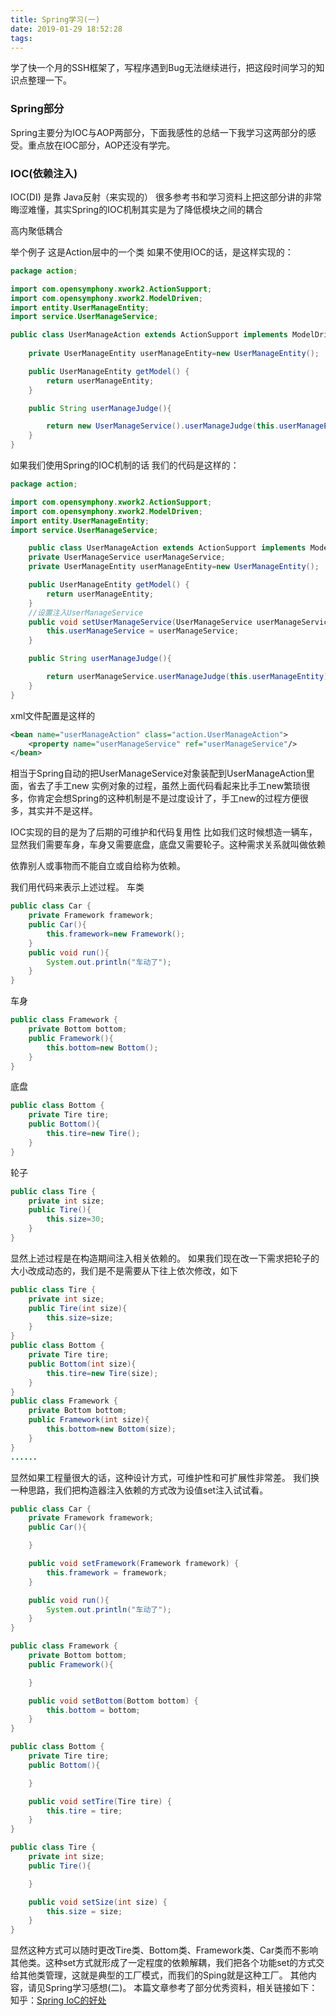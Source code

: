 ```yaml
---
title: Spring学习(一)
date: 2019-01-29 18:52:28
tags:
---
```

学了快一个月的SSH框架了，写程序遇到Bug无法继续进行，把这段时间学习的知识点整理一下。

### Spring部分
Spring主要分为IOC与AOP两部分，下面我感性的总结一下我学习这两部分的感受。重点放在IOC部分，AOP还没有学完。

### IOC(依赖注入)
IOC(DI) 是靠 Java反射（来实现的）
很多参考书和学习资料上把这部分讲的非常晦涩难懂，其实Spring的IOC机制其实是为了降低模块之间的耦合

高内聚低耦合

举个例子
这是Action层中的一个类
如果不使用IOC的话，是这样实现的：

``` java
package action;

import com.opensymphony.xwork2.ActionSupport;
import com.opensymphony.xwork2.ModelDriven;
import entity.UserManageEntity;
import service.UserManageService;

public class UserManageAction extends ActionSupport implements ModelDriven<UserManageEntity>{
    
    private UserManageEntity userManageEntity=new UserManageEntity();

    public UserManageEntity getModel() {
        return userManageEntity;
    }

    public String userManageJudge(){

        return new UserManageService().userManageJudge(this.userManageEntity); //需要手动new一个UserManageService的对象来使用他的方法。
    }
}
```

如果我们使用Spring的IOC机制的话
我们的代码是这样的：

``` java
package action;

import com.opensymphony.xwork2.ActionSupport;
import com.opensymphony.xwork2.ModelDriven;
import entity.UserManageEntity;
import service.UserManageService;

    public class UserManageAction extends ActionSupport implements ModelDriven<UserManageEntity>{
    private UserManageService userManageService;
    private UserManageEntity userManageEntity=new UserManageEntity();

    public UserManageEntity getModel() {
        return userManageEntity;
    }
    //设置注入UserManageService
    public void setUserManageService(UserManageService userManageService) {
        this.userManageService = userManageService;
    }

    public String userManageJudge(){

        return userManageService.userManageJudge(this.userManageEntity);
    }
}

```

xml文件配置是这样的

``` xml
<bean name="userManageAction" class="action.UserManageAction">
    <property name="userManageService" ref="userManageService"/>
</bean>
```

相当于Spring自动的把UserManageService对象装配到UserManageAction里面，省去了手工new 实例对象的过程，虽然上面代码看起来比手工new繁琐很多，你肯定会想Spring的这种机制是不是过度设计了，手工new的过程方便很多，其实并不是这样。

IOC实现的目的是为了后期的可维护和代码复用性
比如我们这时候想造一辆车，显然我们需要车身，车身又需要底盘，底盘又需要轮子。这种需求关系就叫做依赖

依靠别人或事物而不能自立或自给称为依赖。

我们用代码来表示上述过程。
车类

``` java
public class Car {
    private Framework framework;
    public Car(){
        this.framework=new Framework();
    }
    public void run(){
        System.out.println("车动了");
    }
}
```
车身

``` java
public class Framework {
    private Bottom bottom;
    public Framework(){
        this.bottom=new Bottom();
    }
}
```
底盘

``` java
public class Bottom {
    private Tire tire;
    public Bottom(){
        this.tire=new Tire();
    }
}
```
轮子

``` java
public class Tire {
    private int size;
    public Tire(){
        this.size=30;
    }
}
``` 
显然上述过程是在构造期间注入相关依赖的。
如果我们现在改一下需求把轮子的大小改成动态的，我们是不是需要从下往上依次修改，如下

``` java
public class Tire {
    private int size;
    public Tire(int size){
        this.size=size;
    }
}
public class Bottom {
    private Tire tire;
    public Bottom(int size){
        this.tire=new Tire(size);
    }
}
public class Framework {
    private Bottom bottom;
    public Framework(int size){
        this.bottom=new Bottom(size);
    }
}
......
```

显然如果工程量很大的话，这种设计方式，可维护性和可扩展性非常差。
我们换一种思路，我们把构造器注入依赖的方式改为设值set注入试试看。

``` java
public class Car {
    private Framework framework;
    public Car(){

    }

    public void setFramework(Framework framework) {
        this.framework = framework;
    }

    public void run(){
        System.out.println("车动了");
    }
}

public class Framework {
    private Bottom bottom;
    public Framework(){

    }

    public void setBottom(Bottom bottom) {
        this.bottom = bottom;
    }
}

public class Bottom {
    private Tire tire;
    public Bottom(){

    }

    public void setTire(Tire tire) {
        this.tire = tire;
    }
}

public class Tire {
    private int size;
    public Tire(){

    }

    public void setSize(int size) {
        this.size = size;
    }
}
```
显然这种方式可以随时更改Tire类、Bottom类、Framework类、Car类而不影响其他类。这种set方式就形成了一定程度的依赖解耦，我们把各个功能set的方式交给其他类管理，这就是典型的工厂模式，而我们的Sping就是这种工厂。
其他内容，请见Spring学习感想(二)。
本篇文章参考了部分优秀资料，相关链接如下：
知乎：[Spring IoC的好处]("https://www.zhihu.com/question/23277575")